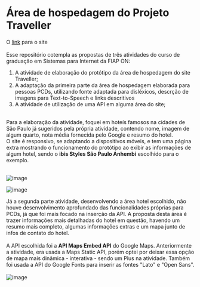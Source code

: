 # Área de hospedagem do Projeto Traveller
O <a href="https://beandy-cyber.github.io/Responsividade/" target="_blank">link</a> para o site
<br>
<br>
Esse repositório cotempla as propostas de três atividades do curso de graduação em Sistemas para Internet da FIAP ON:

<ol>
<li>A atividade de elaboração do protótipo da área de hospedagem do site Traveller;</li>
<li>A adaptação da primeira parte da área de hospedagem elaborada para pessoas PCDs, utilizando fonte adaptada para disléxicos, descrção de imagens para Text-to-Speech e links descritivos</li>
<li>A atividade de utilização de uma API em alguma área do site;</li>
</ol>
<br>
Para a elaboração da atividade, foquei em hoteís famosos na cidades de São Paulo já sugeridos pela própria atividade, contendo nome, imagem de algum quarto, nota média fornecida pelo Google e resumo do hotel. 
<br>O site é responsivo, se adaptando a dispositivos móveis, e tem uma página extra mostrando o funcionamento do protótipo ao exibir as informações de algum hotel, sendo o <b>ibis Styles São Paulo Anhembi</b> escolhido para o exemplo.
<br>
<br>

![image](https://user-images.githubusercontent.com/81839782/229680352-cb222f85-abd6-4772-8ea2-fbe4ac7e905c.png)

![image](https://user-images.githubusercontent.com/81839782/229693503-b904c484-134f-4f21-91e3-cc9840eda72d.png)

Já a segunda parte atividade, desenvolvendo a área hotel escolhido, não houve desenvolvimento aprofundado das funcionalidades próprias para PCDs, já que foi mais focado na inserção da API. A proposta desta área é trazer informações mais detalhadas do hotel em questão, havendo um resumo mais completo, algumas informações extras e um mapa junto de infos de contato do hotel.
<br><br>A API escolhida foi a <b>API Maps Embed API</b> do Google Maps. Anteriormente a atividade, era usada a Maps Static API, porém optei por deixar essa opção de mapa mais dinâmica - interativa - sendo um Plus na atividade.
Também foi usada a API do Google Fonts para inserir as fontes "Lato" e "Open Sans".
<br>
<br>
![image](https://user-images.githubusercontent.com/81839782/229688257-ae21c5dd-2002-40be-9432-ab7edbcb620a.png)
<br>
<br>
